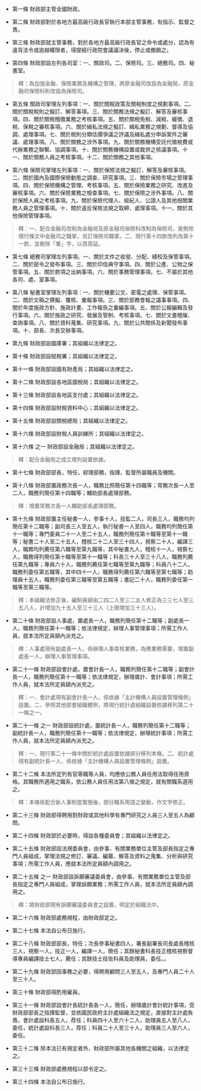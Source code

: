 * 第一條 財政部主管全國財政。

* 第二條 財政部對於各地方最高級行政長官執行本部主管事務，有指示、監督之責。

* 第三條 財政部就主管事務，對於各地方最高級行政長官之命令或處分，認為有違背法令或逾越權限者，得提經行政院會議議決後，停止或撤銷之。

* 第四條 財政部設左列各司室：一、關政司。二、保險司。三、總務司。四、秘書室。

> 釋：為加強金融、保險業務及機構之管理，將原金融司改設為金融局，原金融司保險科則改設為保險司。

* 第五條 關政司掌理左列事項：一、關於關稅政策及關稅制度之規劃事項。二、關於關稅稅則之擬訂、解答事項。三、關於關務法規之擬訂、解答及審核事項。四、關於關稅稽徵業務之考核事項。五、關於關稅免稅、減稅、緩徵、退稅、保稅之審核事項。六、關於緝私法規之擬訂、緝私業務之規劃、督導及協調、處理事項。七、關於稅則分類估價爭議之評議及緝私處分申訴案件之審議、處理事項。八、關於關務之涉外事項。九、關於關務機構受託代徵稅費或代辦業務之聯繫、協調事項。十、關於關務機構設置或裁併之核議事項。十一、關於關務人員之考核事項。十二、關於關務之其他事項。

* 第六條 保險司掌理左列事項：一、關於保險法規之擬訂、解答及審核事項。二、關於國內及國際保險動態之調查、研究事項。三、關於保險市場之管理事項。四、關於保險機構之管理、考核事項。五、關於保險業務之研究、改進及審核事項。六、關於保險業務之檢查事項。七、關於保險之涉外事項。八、關於保險人員之考核事項。九、關於保險代理人、經紀人、公證人及其他相關業務人員之管理事項。十、關於違反保險法規之取締、處理事項。十一、關於其他保險管理事項。

> 釋：一、配合金融司改制為金融局及原金融司保險科改制為保險司，爰刪除現行條文中金融司之職掌，另訂保險司職掌。二、現行第十四款改列為第十一款，並刪除「業」字，以資周延。

* 第七條 總務司掌理左列事項。一、關於文件之收發、分配、繕校及保管事項。二、關於部令之發布事項。三、關於印信典守事項。四、關於公產、公物之保管事項。五、關於款項之出納事項。六、關於事務管理事項。七、不屬於其他各司、處、室事項。

* 第八條 秘書室掌理左列事項：一、關於機要公文、密電之處理、保管事項。二、關於文稿之撰擬、覆核、彙報事項。三、關於部務會報之議事事項。四、關於年度施政方針、施政計畫、工作報告之彙編事項。五、關於公報編輯及發行事項。六、關於施政之研究、發展及管制、考核事項。七、關於文書稽催、查詢事項。八、關於資料蒐集、研究事項。九、關於公共關係及新聞發布事項。十、部長、次長交辦事項。

* 第九條 財政部設國庫署；其組織以法律定之。

* 第十條 財政部設賦稅署；其組織以法律定之。

* 第十一條 財政部設國有財產局；其組織以法律定之。

* 第十二條 財政部設各地區國稅局；其組織以法律定之。

* 第十三條 財政部設各地區支付處；其組織以法律定之。

* 第十四條 財政部設財稅資料中心；其組織以法律定之。

* 第十五條 財政部設關稅總局；其組織以法律定之。

* 第十六條 財政部設財稅人員訓練所；其組織以法律定之。

* 第十六條 之一 財政部設金融局；其組織以法律定之。

> 釋：配合金融局之成立增列設置依據。

* 第十七條 財政部部長，特任，綜理部務，指揮、監督所屬職員及機關。

* 第十八條 財政部置政務次長一人，職務比照簡任第十四職等；常務次長一人至二人，職務列簡任第十四職等；輔助部長處理部務。

> 釋：增置常務次長一人輔助部長處理部務。

* 第十九條 財政部置主任秘書一人，參事十人，技監二人，司長三人，職務均列簡任第十二職等；副司長三人至五人，執行秘書一人至四人，職務均列簡任第十一職等；專門委員二十一人至二十五人，職務列簡任第十職等至第十一職等；秘書二十人至二十五人，稽核二十二人至三十四人，視察二十人，編譯三人，職務均列薦任第八職等至第九職等，其中秘書九人，稽核十一人，視察七人，職務得列簡任第十職等至第十一職等；科長三十人至三十八人，職務列薦任第九職等；專員六十人，職務列薦任第七職等至第九職等；科員八十二人，職務列委任第五職等，其中四十一人，職務得列薦任第六職等至第七職等；助理員十五人，職務列委任第三職等至第五職等；書記二十人，職務列委任第一職等至第三職等。

> 釋：本組織法修正後，編制員額由二四二人至三二五人修正為三三七人至三五八人，計增加九十五人至三十三人（上限增加三十三人）。

* 第二十條 財政部設人事處，置處長一人，職務列簡任第十二職等；副處長一人，職務列簡任第十一職等；依法律規定，辦理人事管理事項；所需工作人員，就本法所定員額內派充之。

> 釋：人事處現有副處長一人，係辦理人事查核業務，為應業務需要，增置副處長一人，辦理人事管理事項。

* 第二十一條 財政部設會計處，置會計長一人，職務列簡任第十二職等；副會計長一人，職務列簡任第十一職等；依法律規定，辦理歲計、會計事項；所需工作人員，就本法所定員額內派充之。

> 釋：一、會計處現有副會計長一人，係依據「主計機構人員設置管理條例」設置。二、參照其他部會組織體例，將現行統計處組織設置依據移列第二十一條之一。

* 第二十一條 之一 財政部設統計處，置統計長一人，職務列簡任第十二職等；副統計長一人，職務列簡任第十一職等；依法律規定，辦理統計事項；所需工作人員，就本法所定員額內派充之。

> 釋：一、現行第二十一條中關於統計處設置依據部分移列本條。二、統計處現有副統計長一人，係依據「主計機構人員設置管理條例」設置。

* 第二十二條 本法所定列有官等職等人員，均應依公務人員任用法取得任用資格。其職務所適用之職系，依公務人員任用法第八條之規定，就有關職系選用之。

> 釋：本條係配合新人事制度實施後，部分職系用語之變動，作文字修正。

* 第二十三條 財政部得聘用對財政或其他科學有專門研究之人員三人至五人為顧問。

* 第二十四條 財政部於必要時，得設各種委員會；其組織以法律定之。

* 第二十五條 財政部設法規委員會，由參事、有關業務單位主管及部長指定之專門人員組成，掌理法規之修訂、審議、編纂、解答及資料之蒐集、分析與研究事項；所需工作人員，應就本法所定員額內調用之。

* 第二十五條 之一 財政部設訴願審議委員會，由參事、有關業務單位主管及部長指定之專門人員組成，掌理訴願業務；所需工作人員，就本法所定員額內調用之。

> 釋：將財政部現有訴願審議委員會之設置，明定於組織法中。

* 第二十六條 財政部處務規程，由財政部定之。

* 第二十七條 本法自公布日施行。

* 第二十八條 財政部部長，特任；次長參事秘書四人，署長副署長司長處長稽核三人，視察一人，技正一人，編譯一人，簡任；其餘秘書科長技正稽核視察督導專員編譯技士七人，薦任；其餘技士技佐科員及助理員，委任。。

* 第二十九條 財政部因事務之必要，得聘用顧問三人至五人，及專門人員二十人至三十人。

* 第三十條 財政部得酌用雇員。

* 第三十一條 財政部設會計長統計長各一人，簡任，辦理歲計會計統計事項，受財政部部長之指揮監督，並依國民政府主計處組織法之規定，直接對主計處負責。會計處設科長五人，荐任；科員四十人至六十二人，助理員五人至八人，委任，統計處設科長三人，荐任；科員二十人至三十人，助理員三人至六人，委任。

* 第三十二條 除本法已有規定者外，財政部所屬其他各機關之組織，以法律定之。

* 第三十三條 財政部處務規程以部令定之。

* 第三十四條 本法自公布日施行。

